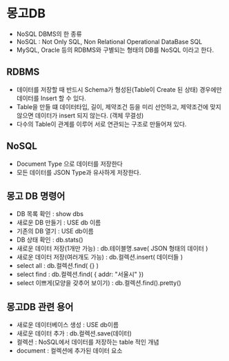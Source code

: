 # 몽고DB

- NoSQL DBMS의 한 종류
- NoSQL : Not Only SQL, Non Relational Operational DataBase SQL
- MySQL, Oracle 등의 RDBMS와 구별되는 형태의 DB를 NoSQL 이라고 한다.

## RDBMS

- 데이터를 저장할 때 반드시 Schema가 형성된(Table이 Create 된 상태) 경우에만 데이터를 Insert 할 수 있다.
- Table을 만들 떄 데이터타입, 길이, 제약조건 등을 미리 선언하고, 제약조건에 맞지 않으면 데이터가 insert 되지 않는다. (객체 무결성)
- 다수의 Table이 관계를 이루어 서로 연관되는 구조로 만들어져 있다.

## NoSQL

- Document Type 으로 데이터를 저장한다
- 모든 데이터를 JSON Type과 유사하게 저장한다.

## 몽고 DB 명령어

- DB 목록 확인 : show dbs
- 새로운 DB 만들기 : USE db 이름
- 기존의 DB 열기 : USE db이름
- DB 상태 확인 : db.stats()
- 새로운 데이터 저장(1개만 가능) : db.테이블명.save( JSON 형태의 데이터 )
- 새로운 데이터 저장(여러개도 가능) : db.컬렉션.insert( 데이터들 )
- select all : db.컬렉션.find( {} )
- select find : db.컬렉션.find( { addr: "서울시" })
- select 이쁘게(모양을 갖추어 보이기) : db.컬렉션.find().pretty()

## 몽고DB 관련 용어

- 새로운 데이터베이스 생성 : USE db이름
- 새로운 데이터 추가 : db.컬렉션.save(데이터)
- 컬렉션 : NoSQL에서 데이터를 저장하는 table 적인 개념
- document : 컬렉션에 추가된 데이터 요소
